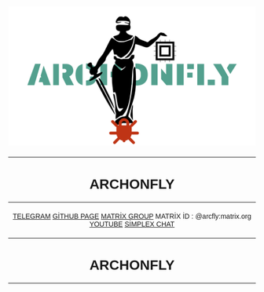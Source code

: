 <style>


hr {
  border-color:#4d4d4d;
  margin-top:20px;
  margin-bottom:20px;
}
* {
  font-family:arial;
}
#cont{
  text-align:center;
  
}

</style>




![banner](image/banner.png)
<hr>
  <div style="text-align:center;width:100%;">
    <h1>ARCHONFLY</h1>
  <div>
<hr>
	<div id="cont">
			<a href="https://t.me/Archonfly">TELEGRAM</a>
			<a href="archonfly.github.io">GİTHUB PAGE</a>
			<a href="https://matrix.to/#/!dieUzEblNhoRXhbFrL:matrix.org?via=matrix.org">MATRİX GROUP</a>
			MATRİX İD : @arcfly:matrix.org
			<a href="https://www.youtube.com/@archonfly">YOUTUBE</a>
			<a href="https://simplex.chat/contact#/?v=2-7&smp=smp%3A%2F%2Fhejn2gVIqNU6xjtGM3OwQeuk8ZEbDXVJXAlnSBJBWUA%3D%40smp16.simplex.im%2F_3hHch2gjEuLfrBAgCtmyauPE_EYH5oo%23%2F%3Fv%3D1-3%26dh%3DMCowBQYDK2VuAyEAOwoxUGZR_UU_-OoVVYLjp0jBxuQGVp2e19X4lMc3rgw%253D%26srv%3Dp3ktngodzi6qrf7w64mmde3syuzrv57y55hxabqcq3l5p6oi7yzze6qd.onion">SİMPLEX CHAT</a>
	</div>
<hr>
  <div style="text-align:center;">
    <h1>ARCHONFLY</h1>
  <div>
<hr>

